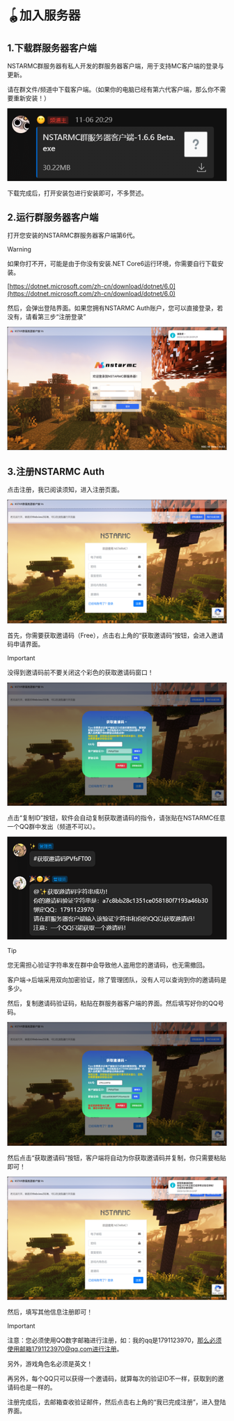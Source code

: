 # 🪀加入服务器

## 1.下载群服务器客户端

NSTARMC群服务器有私人开发的群服务器客户端，用于支持MC客户端的登录与更新。

请在群文件/频道中下载客户端。（如果你的电脑已经有第六代客户端，那么你不需要重新安装！）

![image-20231228204840813](./assets/image-20231228204840813.png)

下载完成后，打开安装包进行安装即可，不多赘述。

## 2.运行群服务器客户端

打开您安装的NSTARMC群服务器客户端第6代。

> [!warning]
> 如果你打不开，可能是由于你没有安装.NET Core6运行环境，你需要自行下载安装。
>
> [https://dotnet.microsoft.com/zh-cn/download/dotnet/6.0](https://dotnet.microsoft.com/zh-cn/download/dotnet/6.0)

然后，会弹出登陆界面。如果您拥有NSTARMC Auth账户，您可以直接登录，若没有，请看第三步“注册登录”

![image-20231228210024700](./assets/image-20231228210024700.png)

## 3.注册NSTARMC Auth

点击注册，我已阅读须知，进入注册页面。

![image-20231228210132023](./assets/image-20231228210132023.png)

首先，你需要获取邀请码（Free），点击右上角的“获取邀请码”按钮，会进入邀请码申请界面。

> [!important]
> 没得到邀请码前不要关闭这个彩色的获取邀请码窗口！


![image-20231228210246246](./assets/image-20231228210246246.png)

点击“复制ID”按钮，软件会自动复制获取邀请码的指令，请张贴在NSTARMC任意一个QQ群中发出（频道不可以）。

![image-20231228210614278](./assets/image-20231228210614278.png)

> [!tip]
> 您无需担心验证字符串发在群中会导致他人盗用您的邀请码，也无需撤回。
>
> 客户端→后端采用双向加密验证，除了管理团队，没有人可以查询到你的邀请码是多少。

然后，复制邀请码验证码，粘贴在群服务器客户端的界面。然后填写好你的QQ号码。

![image-20231228210946217](./assets/image-20231228210946217.png)

然后点击“获取邀请码”按钮，客户端将自动为你获取邀请码并复制，你只需要粘贴即可！

![image-20231228211313480](./assets/image-20231228211313480.png)

然后，填写其他信息注册即可！

> [!important]
> 注意：您必须使用QQ数字邮箱进行注册，如：我的qq是1791123970，那么必须使用邮箱1791123970@qq.com进行注册。
>
> 另外，游戏角色名必须是英文！
>
> 再另外，每个QQ只可以获得一个邀请码，就算每次的验证ID不一样，获取到的邀请码也是一样的。

注册完成后，去邮箱查收验证邮件，然后点击右上角的“我已完成注册”，进入登陆界面。